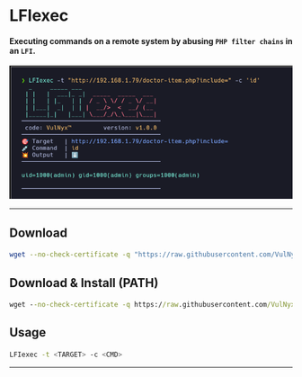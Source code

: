 # **LFIexec**

#### Executing commands on a remote system by abusing `PHP filter chains` in an `LFI`.

![](/LFIexec/img/screenshot.png)

---

## Download

```sh
wget --no-check-certificate -q "https://raw.githubusercontent.com/VulNyx/Arsenal/refs/heads/main/LFIexec/LFIexec" && chmod +x LFIexec
```

## Download & Install (PATH)

```cmd
wget --no-check-certificate -q https://raw.githubusercontent.com/VulNyx/Arsenal/refs/heads/main/LFIexec/LFIexec"" -O /usr/bin/RBF && chmod +x /usr/bin/LFIexec
```

## Usage

```sh
LFIexec -t <TARGET> -c <CMD>
```

---
